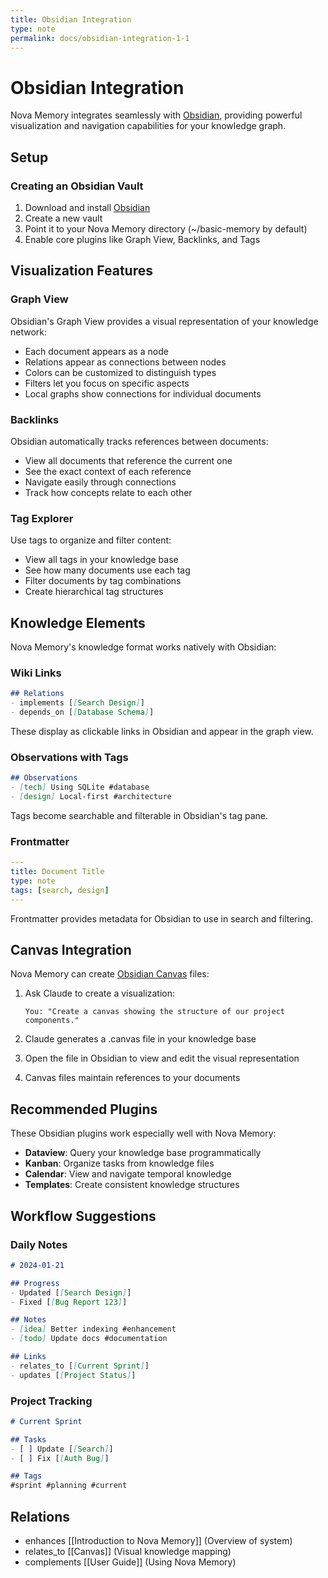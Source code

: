 ```yaml
---
title: Obsidian Integration
type: note
permalink: docs/obsidian-integration-1-1
---
```


# Obsidian Integration

Nova Memory integrates seamlessly with [Obsidian](https://obsidian.md), providing powerful visualization and navigation capabilities for your knowledge graph.

## Setup

### Creating an Obsidian Vault

1. Download and install [Obsidian](https://obsidian.md)
2. Create a new vault
3. Point it to your Nova Memory directory (~/basic-memory by default)
4. Enable core plugins like Graph View, Backlinks, and Tags

## Visualization Features

### Graph View

Obsidian's Graph View provides a visual representation of your knowledge network:

- Each document appears as a node
- Relations appear as connections between nodes
- Colors can be customized to distinguish types
- Filters let you focus on specific aspects
- Local graphs show connections for individual documents

### Backlinks

Obsidian automatically tracks references between documents:

- View all documents that reference the current one
- See the exact context of each reference
- Navigate easily through connections
- Track how concepts relate to each other

### Tag Explorer

Use tags to organize and filter content:

- View all tags in your knowledge base
- See how many documents use each tag
- Filter documents by tag combinations
- Create hierarchical tag structures

## Knowledge Elements

Nova Memory's knowledge format works natively with Obsidian:

### Wiki Links

```markdown
## Relations
- implements [[Search Design]]
- depends_on [[Database Schema]]
```

These display as clickable links in Obsidian and appear in the graph view.

### Observations with Tags

```markdown
## Observations
- [tech] Using SQLite #database
- [design] Local-first #architecture
```

Tags become searchable and filterable in Obsidian's tag pane.

### Frontmatter

```yaml
---
title: Document Title
type: note
tags: [search, design]
---
```

Frontmatter provides metadata for Obsidian to use in search and filtering.

## Canvas Integration

Nova Memory can create [Obsidian Canvas](https://obsidian.md/canvas) files:

1. Ask Claude to create a visualization:
   ```
   You: "Create a canvas showing the structure of our project components."
   ```

2. Claude generates a .canvas file in your knowledge base

3. Open the file in Obsidian to view and edit the visual representation

4. Canvas files maintain references to your documents

## Recommended Plugins

These Obsidian plugins work especially well with Nova Memory:

- **Dataview**: Query your knowledge base programmatically
- **Kanban**: Organize tasks from knowledge files
- **Calendar**: View and navigate temporal knowledge
- **Templates**: Create consistent knowledge structures

## Workflow Suggestions

### Daily Notes

```markdown
# 2024-01-21

## Progress
- Updated [[Search Design]]
- Fixed [[Bug Report 123]]

## Notes
- [idea] Better indexing #enhancement
- [todo] Update docs #documentation

## Links
- relates_to [[Current Sprint]]
- updates [[Project Status]]
```

### Project Tracking

```markdown
# Current Sprint

## Tasks
- [ ] Update [[Search]]
- [ ] Fix [[Auth Bug]]

## Tags
#sprint #planning #current
```

## Relations
- enhances [[Introduction to Nova Memory]] (Overview of system)
- relates_to [[Canvas]] (Visual knowledge mapping)
- complements [[User Guide]] (Using Nova Memory)